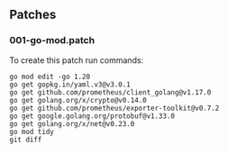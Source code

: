 ## Patches

### 001-go-mod.patch

To create this patch run commands:

```shell
go mod edit -go 1.20
go get gopkg.in/yaml.v3@v3.0.1
go get github.com/prometheus/client_golang@v1.17.0
go get golang.org/x/crypto@v0.14.0
go get github.com/prometheus/exporter-toolkit@v0.7.2
go get google.golang.org/protobuf@v1.33.0
go get golang.org/x/net@v0.23.0
go mod tidy
git diff
```
